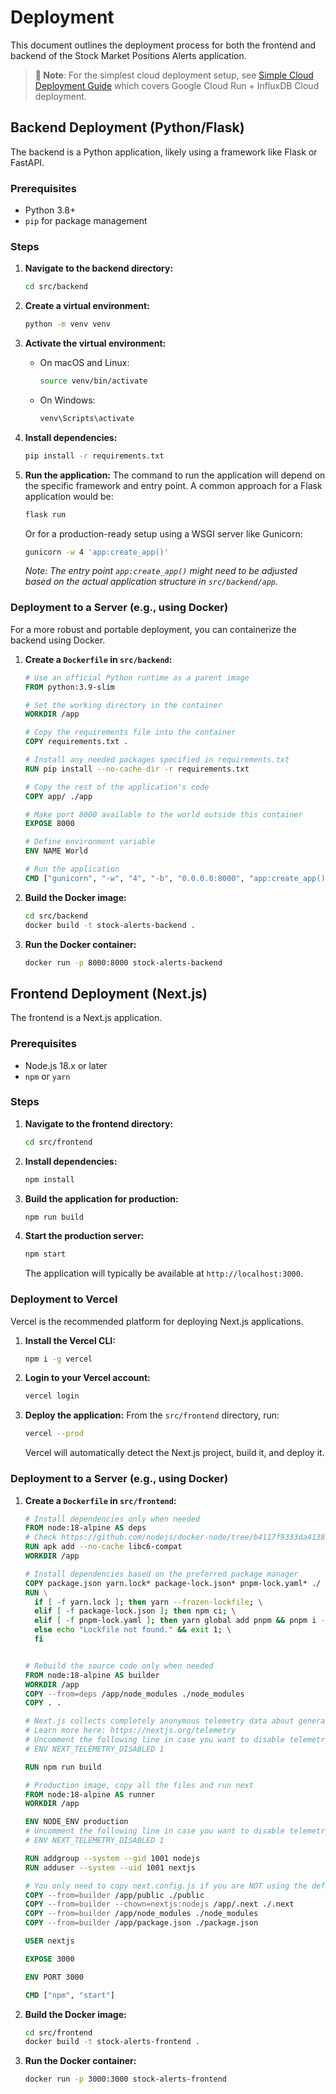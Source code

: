 # Deployment

This document outlines the deployment process for both the frontend and backend of the Stock Market Positions Alerts application.

> **📝 Note**: For the simplest cloud deployment setup, see [Simple Cloud Deployment Guide](./simple_cloud_deployment.md) which covers Google Cloud Run + InfluxDB Cloud deployment.

## Backend Deployment (Python/Flask)

The backend is a Python application, likely using a framework like Flask or FastAPI.

### Prerequisites

- Python 3.8+
- `pip` for package management

### Steps

1.  **Navigate to the backend directory:**

    ```bash
    cd src/backend
    ```

2.  **Create a virtual environment:**

    ```bash
    python -m venv venv
    ```

3.  **Activate the virtual environment:**

    - On macOS and Linux:
      ```bash
      source venv/bin/activate
      ```
    - On Windows:
      ```bash
      venv\Scripts\activate
      ```

4.  **Install dependencies:**

    ```bash
    pip install -r requirements.txt
    ```

5.  **Run the application:**
    The command to run the application will depend on the specific framework and entry point. A common approach for a Flask application would be:
    ```bash
    flask run
    ```
    Or for a production-ready setup using a WSGI server like Gunicorn:
    ```bash
    gunicorn -w 4 'app:create_app()'
    ```
    _Note: The entry point `app:create_app()` might need to be adjusted based on the actual application structure in `src/backend/app`._

### Deployment to a Server (e.g., using Docker)

For a more robust and portable deployment, you can containerize the backend using Docker.

1.  **Create a `Dockerfile` in `src/backend`:**

    ```dockerfile
    # Use an official Python runtime as a parent image
    FROM python:3.9-slim

    # Set the working directory in the container
    WORKDIR /app

    # Copy the requirements file into the container
    COPY requirements.txt .

    # Install any needed packages specified in requirements.txt
    RUN pip install --no-cache-dir -r requirements.txt

    # Copy the rest of the application's code
    COPY app/ ./app

    # Make port 8000 available to the world outside this container
    EXPOSE 8000

    # Define environment variable
    ENV NAME World

    # Run the application
    CMD ["gunicorn", "-w", "4", "-b", "0.0.0.0:8000", "app:create_app()"]
    ```

2.  **Build the Docker image:**

    ```bash
    cd src/backend
    docker build -t stock-alerts-backend .
    ```

3.  **Run the Docker container:**
    ```bash
    docker run -p 8000:8000 stock-alerts-backend
    ```

## Frontend Deployment (Next.js)

The frontend is a Next.js application.

### Prerequisites

- Node.js 18.x or later
- `npm` or `yarn`

### Steps

1.  **Navigate to the frontend directory:**

    ```bash
    cd src/frontend
    ```

2.  **Install dependencies:**

    ```bash
    npm install
    ```

3.  **Build the application for production:**

    ```bash
    npm run build
    ```

4.  **Start the production server:**
    ```bash
    npm start
    ```
    The application will typically be available at `http://localhost:3000`.

### Deployment to Vercel

Vercel is the recommended platform for deploying Next.js applications.

1.  **Install the Vercel CLI:**

    ```bash
    npm i -g vercel
    ```

2.  **Login to your Vercel account:**

    ```bash
    vercel login
    ```

3.  **Deploy the application:**
    From the `src/frontend` directory, run:
    ```bash
    vercel --prod
    ```
    Vercel will automatically detect the Next.js project, build it, and deploy it.

### Deployment to a Server (e.g., using Docker)

1.  **Create a `Dockerfile` in `src/frontend`:**

    ```dockerfile
    # Install dependencies only when needed
    FROM node:18-alpine AS deps
    # Check https://github.com/nodejs/docker-node/tree/b4117f9333da4138b03a546ec926ef50a31506c3#nodealpine to understand why libc6-compat might be needed.
    RUN apk add --no-cache libc6-compat
    WORKDIR /app

    # Install dependencies based on the preferred package manager
    COPY package.json yarn.lock* package-lock.json* pnpm-lock.yaml* ./
    RUN \
      if [ -f yarn.lock ]; then yarn --frozen-lockfile; \
      elif [ -f package-lock.json ]; then npm ci; \
      elif [ -f pnpm-lock.yaml ]; then yarn global add pnpm && pnpm i --frozen-lockfile; \
      else echo "Lockfile not found." && exit 1; \
      fi


    # Rebuild the source code only when needed
    FROM node:18-alpine AS builder
    WORKDIR /app
    COPY --from=deps /app/node_modules ./node_modules
    COPY . .

    # Next.js collects completely anonymous telemetry data about general usage.
    # Learn more here: https://nextjs.org/telemetry
    # Uncomment the following line in case you want to disable telemetry during the build.
    # ENV NEXT_TELEMETRY_DISABLED 1

    RUN npm run build

    # Production image, copy all the files and run next
    FROM node:18-alpine AS runner
    WORKDIR /app

    ENV NODE_ENV production
    # Uncomment the following line in case you want to disable telemetry during runtime.
    # ENV NEXT_TELEMETRY_DISABLED 1

    RUN addgroup --system --gid 1001 nodejs
    RUN adduser --system --uid 1001 nextjs

    # You only need to copy next.config.js if you are NOT using the default configuration
    COPY --from=builder /app/public ./public
    COPY --from=builder --chown=nextjs:nodejs /app/.next ./.next
    COPY --from=builder /app/node_modules ./node_modules
    COPY --from=builder /app/package.json ./package.json

    USER nextjs

    EXPOSE 3000

    ENV PORT 3000

    CMD ["npm", "start"]
    ```

2.  **Build the Docker image:**

    ```bash
    cd src/frontend
    docker build -t stock-alerts-frontend .
    ```

3.  **Run the Docker container:**
    ```bash
    docker run -p 3000:3000 stock-alerts-frontend
    ```
